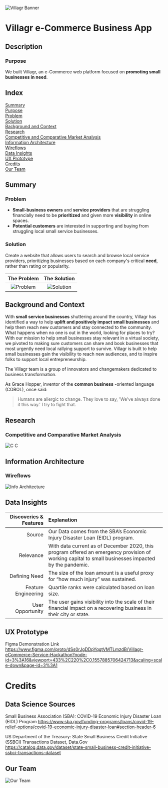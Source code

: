 ![Villagr Banner](https://user-images.githubusercontent.com/14967456/112705103-a70d9300-8e73-11eb-9c94-6624dd2265e1.png)

# Villagr e-Commerce Business App

## Description
### Purpose
We built Villagr, an e-Commerce web platform focused on **promoting small businesses in need**.  

## Index
[Summary](#summary)<br/>
[Purpose](#purpose)<br/>
[Problem](#problem)<br/>
[Solution](#solution)<br/>
[Background and Context](#background-and-context)<br/>
[Research](#research)<br/>
[Competitive and Comparative Market Analysis](#competitive-and-comparative-market-analysis)<br/>
[Information Architecture](#information-architecture)<br/>
[Wireflows](#wireflows)<br/>
[Data Insights](#data-insights)<br/>
[UX Prototype](#ux-prototype)<br/>
[Credits](#credits)<br/>
[Our Team](#our-team)<br/>

## Summary

### Problem
- **Small-business owners** and **service providers** that are struggling financially need to be **prioritized** and given more **visibility** in online spaces.
- **Potential customers** are interested in supporting and buying from struggling local small service businesses.

### Solution
Create a website that allows users to search and browse local service providers, prioritizing businesses based on each company's critical **need**, rather than rating or popularity.

**The Problem**               |  **The Solution**
:-------------------------:|:-------------------------:
![Problem](https://user-images.githubusercontent.com/14967456/112701952-63f9f280-8e68-11eb-843c-2e446584c592.png)  |  ![Solution](https://user-images.githubusercontent.com/14967456/112701961-68bea680-8e68-11eb-88b0-1b043225632b.png)

## Background and Context
With **small service businesses** shuttering around the country, Villagr has identified a way to help **uplift and positively impact small businesses** and help them reach new customers and stay connected to the community. What happens when no one is out in the world, looking for places to try? With our mission to help small businesses stay relevant in a virtual society, we pivoted to making sure customers can share and book businesses that most urgently need local rallying support to survive. Villagr is built to help small businesses gain the visibility to reach new audiences, and to inspire folks to support local entrepreneurship.

The Villagr team is a group of innovators and changemakers dedicated to business transformation.

As Grace Hopper, inventor of the **common business** -oriented language (COBOL), once said:
>Humans are allergic to change. 
>They love to say, 'We've always done it this way.' I try to fight that. 

## Research
### Competitive and Comparative Market Analysis
![C C](https://user-images.githubusercontent.com/14967456/112701739-d3231700-8e67-11eb-8b52-89970feef0ad.png)

## Information Architecture
### Wireflows
![Info Architecture](https://user-images.githubusercontent.com/14967456/112705989-97904900-8e77-11eb-98a8-f7a065ac2207.png)


## Data Insights

**Discoveries & Features**     |  **Explanation**
-------------------------:|:-------------------------
Source | Our Data comes from the SBA’s Economic Injury Disaster Loan (EIDL) program.
Relevance | With data current as of December 2020, this program offered an emergency provision of working capital to small businesses impacted by the pandemic.
Defining Need | The size of the loan amount is a useful proxy for “how much injury” was sustained.
Feature Engineering | Quartile ranks were calculated based on loan size.
User Opportunity | The user gains visibility into the scale of their financial impact on a recovering business in their city or state.

## UX Prototype
Figma Demonstration Link
https://www.figma.com/proto/dSs0rJgDDpYqgtVMTLmzdB/Villagr-eCommerce-Service-Hackathon?node-id=3%3A16&viewport=433%2C220%2C0.1557885706424713&scaling=scale-down&page-id=3%3A1

# Credits 
## Data Science Sources
Small Business Association (SBA): COVID-19 Economic Injury Disaster Loan (EIDL) Program
https://www.sba.gov/funding-programs/loans/covid-19-relief-options/covid-19-economic-injury-disaster-loan#section-header-6

US Department of the Treasury: State Small Business Credit Initiative (SSBCI) Transactions Dataset, Data.Gov
https://catalog.data.gov/dataset/state-small-business-credit-initiative-ssbci-transactions-dataset

## Our Team
![Our Team](https://user-images.githubusercontent.com/14967456/112701812-02d21f00-8e68-11eb-8ad4-aecde13bee50.png)

